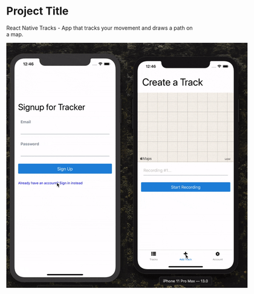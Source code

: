 # Project Title

React Native Tracks - App that tracks your movement and draws a path on a map.

<div style="display: flex;">
  <img src="signin.gif" width="320" height="648" />
  <img src="tracks.gif" width="320" height="648" />
</div>
